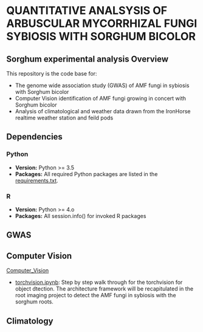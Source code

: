# QUANTITATIVE ANALSYSIS OF ARBUSCULAR MYCORRHIZAL FUNGI SYBIOSIS WITH SORGHUM BICOLOR

## Sorghum experimental analysis Overview

This repository is the code base for: 
- The genome wide association study (GWAS) of AMF fungi in sybiosis with Sorghum bicolor
- Computer Vision identification of AMF fungi growing in concert with Sorghum bicolor
- Analysis of climatological and weather data drawn from the IronHorse realtime weather station and feild pods

## Dependencies
### Python
- **Version:** Python >= 3.5
- **Packages:** All required Python packages are listed in the [requirements.txt](./requirements.txt).

### R
- **Version:** Python >= 4.o
- **Packages:** All session.info() for invoked R packages

## GWAS

## Computer Vision
 [Computer_Vision](Computer_Vision)
 
   - [torchvision.ipynb](Computer_Vision/torchvision.ipynb): Step by step walk through for the torchvision for object dtection. The architecture framework will be recapitulated in the root imaging project to detect the AMF fungi in sybiosis with the sorghum roots.

## Climatology
